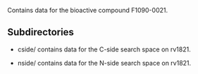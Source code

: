 Contains data for the bioactive compound F1090-0021.

## Subdirectories

- cside/ contains data for the C-side search space on rv1821.

- nside/ contains data for the N-side search space on rv1821.

